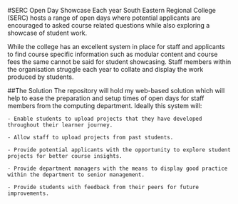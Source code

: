 #SERC Open Day Showcase
Each year South Eastern Regional College (SERC) hosts a range of open days where potential applicants are encouraged to asked course related questions while also exploring a showcase of student work.  

While the college has an excellent system in place for staff and applicants to find course specific information such as modular content and course fees the same cannot be said for student showcasing. Staff members within the organisation struggle each year to collate and display the work produced by students. 

##The Solution
The repository will hold my web-based solution which will help to ease the preparation and setup times of open days for staff members from the computing department. Ideally this system will: 

    - Enable students to upload projects that they have developed throughout their learner journey. 

    - Allow staff to upload projects from past students. 

    - Provide potential applicants with the opportunity to explore student projects for better course insights.  

    - Provide department managers with the means to display good practice within the department to senior management.  

    - Provide students with feedback from their peers for future improvements.  
